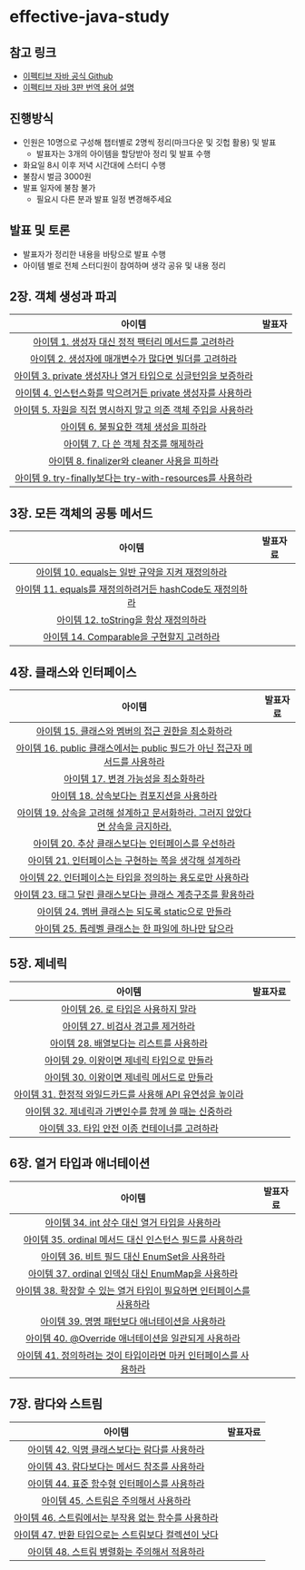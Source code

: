 # effective-java-study
## 참고 링크

- [이펙티브 자바 공식 Github](https://github.com/WegraLee/effective-java-3e-source-code)
- [이펙티브 자바 3판 번역 용어 설명](https://docs.google.com/document/d/1Nw-_FJKre9x7Uy6DZ0NuAFyYUCjBPCpINxqrP0JFuXk/edit)

## 진행방식
- 인원은 10명으로 구성해 챕터별로 2명씩 정리(마크다운 및 깃헙 활용) 및 발표
    - 발표자는 3개의 아이템을 할당받아 정리 및 발표 수행
- 화요일 8시 이후 저녁 시간대에 스터디 수행
- 불참시 벌금 3000원
- 발표 일자에 불참 불가 
  - 필요시 다른 분과 발표 일정 변경해주세요

## 발표 및 토론
- 발표자가 정리한 내용을 바탕으로 발표 수행
- 아이템 별로 전체 스터디원이 참여하며 생각 공유 및 내용 정리

## 2장. 객체 생성과 파괴
| 아이템 | 발표자
:---: | :---:
[아이템 1. 생성자 대신 정적 팩터리 메서드를 고려하라]() | 
[아이템 2. 생성자에 매개변수가 많다면 빌더를 고려하라]() | 
[아이템 3. private 생성자나 열거 타입으로 싱글턴임을 보증하라]() | 
[아이템 4. 인스턴스화를 막으려거든 private 생성자를 사용하라]() | 
[아이템 5. 자원을 직접 명시하지 말고 의존 객체 주입을 사용하라]() | 
[아이템 6. 불필요한 객체 생성을 피하라]() | 
[아이템 7. 다 쓴 객체 참조를 해제하라]() | 
[아이템 8. finalizer와 cleaner 사용을 피하라]() | 
[아이템 9. try-finally보다는 try-with-resources를 사용하라]() |

## 3장. 모든 객체의 공통 메서드
| 아이템 | 발표자료
:---: | :---:
[아이템 10. equals는 일반 규약을 지켜 재정의하라]() | 
[아이템 11. equals를 재정의하려거든 hashCode도 재정의하라]() |
[아이템 12. toString을 항상 재정의하라]() | 
[아이템 14. Comparable을 구현할지 고려하라]() |

## 4장. 클래스와 인터페이스
| 아이템 | 발표자료
:---: | :---:
[아이템 15. 클래스와 멤버의 접근 권한을 최소화하라]() | 
[아이템 16. public 클래스에서는 public 필드가 아닌 접근자 메서드를 사용하라]() | 
[아이템 17. 변경 가능성을 최소화하라]() | 
[아이템 18. 상속보다는 컴포지션을 사용하라]() | 
[아이템 19. 상속을 고려해 설계하고 문서화하라. 그러지 않았다면 상속을 금지하라.]() | 
[아이템 20. 추상 클래스보다는 인터페이스를 우선하라]() | 
[아이템 21. 인터페이스는 구현하는 쪽을 생각해 설계하라]() | 
[아이템 22. 인터페이스는 타입을 정의하는 용도로만 사용하라]() | 
[아이템 23. 태그 달린 클래스보다는 클래스 계층구조를 활용하라]() | 
[아이템 24. 멤버 클래스는 되도록 static으로 만들라]() | 
[아이템 25. 톱레벨 클래스는 한 파일에 하나만 담으라]() | 

## 5장. 제네릭
| 아이템 | 발표자료
:---: | :---:
[아이템 26. 로 타입은 사용하지 말라]() |
[아이템 27. 비검사 경고를 제거하라]() | 
[아이템 28. 배열보다는 리스트를 사용하라]() | 
[아이템 29. 이왕이면 제네릭 타입으로 만들라]() | 
[아이템 30. 이왕이면 제네릭 메서드로 만들라]() | 
[아이템 31. 한정적 와일드카드를 사용해 API 유연성을 높이라]() | 
[아이템 32. 제네릭과 가변인수를 함께 쓸 때는 신중하라]() | 
[아이템 33. 타입 안전 이종 컨테이너를 고려하라]() | 

## 6장. 열거 타입과 애너테이션
| 아이템 | 발표자료
:---: | :---:
[아이템 34. int 상수 대신 열거 타입을 사용하라]() | 
[아이템 35. ordinal 메서드 대신 인스턴스 필드를 사용하라]() | 
[아이템 36. 비트 필드 대신 EnumSet을 사용하라]() |
[아이템 37. ordinal 인덱싱 대신 EnumMap을 사용하라]() | 
[아이템 38. 확장할 수 있는 열거 타입이 필요하면 인터페이스를 사용하라]() |
[아이템 39. 명명 패턴보다 애너테이션을 사용하라]() | 
[아이템 40. @Override 애너테이션을 일관되게 사용하라]() | 
[아이템 41. 정의하려는 것이 타입이라면 마커 인터페이스를 사용하라]() | 

## 7장. 람다와 스트림
| 아이템 | 발표자료
:---: | :---:
[아이템 42. 익명 클래스보다는 람다를 사용하라]() | 
[아이템 43. 람다보다는 메서드 참조를 사용하라]() |
[아이템 44. 표준 함수형 인터페이스를 사용하라]() | 
[아이템 45. 스트림은 주의해서 사용하라]() | 
[아이템 46. 스트림에서는 부작용 없는 함수를 사용하라]() | 
[아이템 47. 반환 타입으로는 스트림보다 컬렉션이 낫다]() |
[아이템 48. 스트림 병렬화는 주의해서 적용하라]() | 
